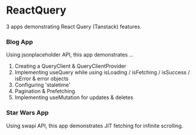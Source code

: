 # ReactQuery

3 apps demonstrating React Query (Tanstack) features.

### Blog App

Using jsonplaceholder API, this app demonstrates ...

1. Creating a QueryClient & QueryClientProvider
2. Implementing useQuery while using isLoading / isFetching / isSuccess / isError & error objects
3. Configuring 'staletime'
4. Pagination & Prefetching
5. Implementing useMutation for updates & deletes

### Star Wars App

Using swapi API, this app demonstrates JIT fetching for infinite scrolling.

